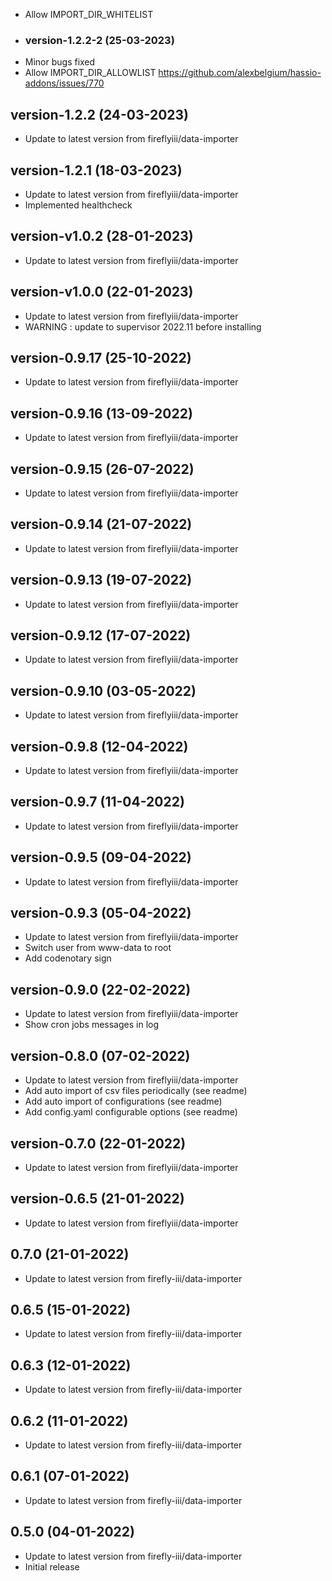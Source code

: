 - Allow IMPORT_DIR_WHITELIST
- ### version-1.2.2-2 (25-03-2023)
- Minor bugs fixed
- Allow IMPORT_DIR_ALLOWLIST https://github.com/alexbelgium/hassio-addons/issues/770

## version-1.2.2 (24-03-2023)
- Update to latest version from fireflyiii/data-importer

## version-1.2.1 (18-03-2023)
- Update to latest version from fireflyiii/data-importer
- Implemented healthcheck

## version-v1.0.2 (28-01-2023)
- Update to latest version from fireflyiii/data-importer

## version-v1.0.0 (22-01-2023)
- Update to latest version from fireflyiii/data-importer
- WARNING : update to supervisor 2022.11 before installing

## version-0.9.17 (25-10-2022)
- Update to latest version from fireflyiii/data-importer

## version-0.9.16 (13-09-2022)
- Update to latest version from fireflyiii/data-importer

## version-0.9.15 (26-07-2022)
- Update to latest version from fireflyiii/data-importer

## version-0.9.14 (21-07-2022)
- Update to latest version from fireflyiii/data-importer

## version-0.9.13 (19-07-2022)
- Update to latest version from fireflyiii/data-importer

## version-0.9.12 (17-07-2022)
- Update to latest version from fireflyiii/data-importer

## version-0.9.10 (03-05-2022)
- Update to latest version from fireflyiii/data-importer

## version-0.9.8 (12-04-2022)
- Update to latest version from fireflyiii/data-importer

## version-0.9.7 (11-04-2022)
- Update to latest version from fireflyiii/data-importer

## version-0.9.5 (09-04-2022)
- Update to latest version from fireflyiii/data-importer

## version-0.9.3 (05-04-2022)
- Update to latest version from fireflyiii/data-importer
- Switch user from www-data to root
- Add codenotary sign

## version-0.9.0 (22-02-2022)

- Update to latest version from fireflyiii/data-importer
- Show cron jobs messages in log

## version-0.8.0 (07-02-2022)

- Update to latest version from fireflyiii/data-importer
- Add auto import of csv files periodically (see readme)
- Add auto import of configurations (see readme)
- Add config.yaml configurable options (see readme)

## version-0.7.0 (22-01-2022)

- Update to latest version from fireflyiii/data-importer

## version-0.6.5 (21-01-2022)

- Update to latest version from fireflyiii/data-importer

## 0.7.0 (21-01-2022)

- Update to latest version from firefly-iii/data-importer

## 0.6.5 (15-01-2022)

- Update to latest version from firefly-iii/data-importer

## 0.6.3 (12-01-2022)

- Update to latest version from firefly-iii/data-importer

## 0.6.2 (11-01-2022)

- Update to latest version from firefly-iii/data-importer

## 0.6.1 (07-01-2022)

- Update to latest version from firefly-iii/data-importer

## 0.5.0 (04-01-2022)

- Update to latest version from firefly-iii/data-importer
- Initial release
